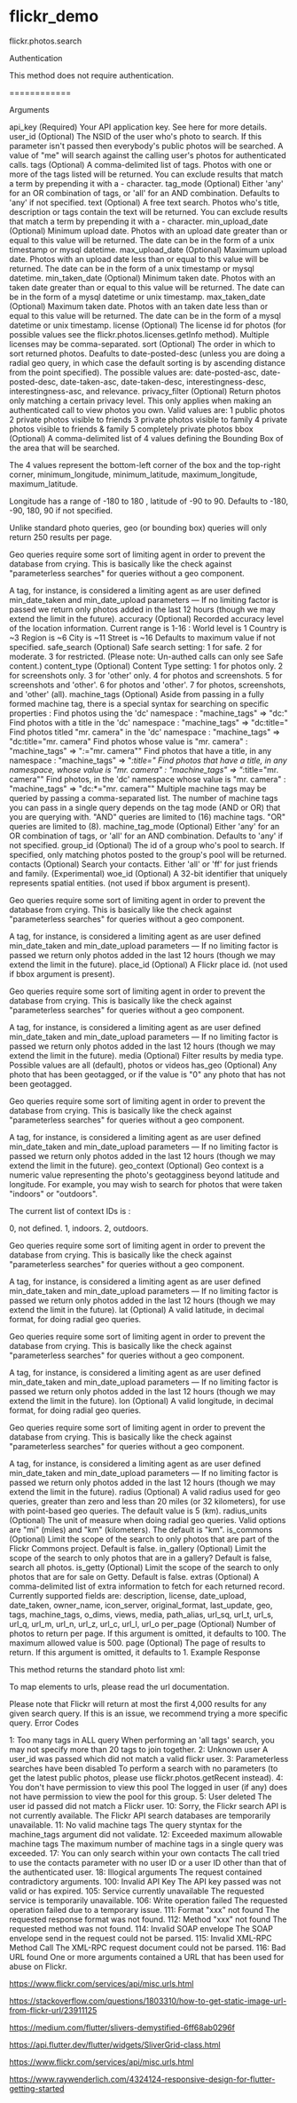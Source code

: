 # flickr_demo

flickr.photos.search

Authentication

This method does not require authentication.


<photos page="2" pages="89" perpage="10" total="881">
	<photo id="2636" owner="47058503995@N01" 
		secret="a123456" server="2" title="test_04"
		ispublic="1" isfriend="0" isfamily="0" />
	<photo id="2635" owner="47058503995@N01"
		secret="b123456" server="2" title="test_03"
		ispublic="0" isfriend="1" isfamily="1" />
	<photo id="2633" owner="47058503995@N01"
		secret="c123456" server="2" title="test_01"
		ispublic="1" isfriend="0" isfamily="0" />
	<photo id="2610" owner="12037949754@N01"
		secret="d123456" server="2" title="00_tall"
		ispublic="1" isfriend="0" isfamily="0" />
</photos>


============

Arguments

api_key (Required)
Your API application key. See here for more details.
user_id (Optional)
The NSID of the user who's photo to search. If this parameter isn't passed then everybody's public photos will be searched. A value of "me" will search against the calling user's photos for authenticated calls.
tags (Optional)
A comma-delimited list of tags. Photos with one or more of the tags listed will be returned. You can exclude results that match a term by prepending it with a - character.
tag_mode (Optional)
Either 'any' for an OR combination of tags, or 'all' for an AND combination. Defaults to 'any' if not specified.
text (Optional)
A free text search. Photos who's title, description or tags contain the text will be returned. You can exclude results that match a term by prepending it with a - character.
min_upload_date (Optional)
Minimum upload date. Photos with an upload date greater than or equal to this value will be returned. The date can be in the form of a unix timestamp or mysql datetime.
max_upload_date (Optional)
Maximum upload date. Photos with an upload date less than or equal to this value will be returned. The date can be in the form of a unix timestamp or mysql datetime.
min_taken_date (Optional)
Minimum taken date. Photos with an taken date greater than or equal to this value will be returned. The date can be in the form of a mysql datetime or unix timestamp.
max_taken_date (Optional)
Maximum taken date. Photos with an taken date less than or equal to this value will be returned. The date can be in the form of a mysql datetime or unix timestamp.
license (Optional)
The license id for photos (for possible values see the flickr.photos.licenses.getInfo method). Multiple licenses may be comma-separated.
sort (Optional)
The order in which to sort returned photos. Deafults to date-posted-desc (unless you are doing a radial geo query, in which case the default sorting is by ascending distance from the point specified). The possible values are: date-posted-asc, date-posted-desc, date-taken-asc, date-taken-desc, interestingness-desc, interestingness-asc, and relevance.
privacy_filter (Optional)
Return photos only matching a certain privacy level. This only applies when making an authenticated call to view photos you own. Valid values are:
1 public photos
2 private photos visible to friends
3 private photos visible to family
4 private photos visible to friends & family
5 completely private photos
bbox (Optional)
A comma-delimited list of 4 values defining the Bounding Box of the area that will be searched. 

The 4 values represent the bottom-left corner of the box and the top-right corner, minimum_longitude, minimum_latitude, maximum_longitude, maximum_latitude. 

Longitude has a range of -180 to 180 , latitude of -90 to 90. Defaults to -180, -90, 180, 90 if not specified. 

Unlike standard photo queries, geo (or bounding box) queries will only return 250 results per page. 

Geo queries require some sort of limiting agent in order to prevent the database from crying. This is basically like the check against "parameterless searches" for queries without a geo component. 

A tag, for instance, is considered a limiting agent as are user defined min_date_taken and min_date_upload parameters — If no limiting factor is passed we return only photos added in the last 12 hours (though we may extend the limit in the future).
accuracy (Optional)
Recorded accuracy level of the location information. Current range is 1-16 :
World level is 1
Country is ~3
Region is ~6
City is ~11
Street is ~16
Defaults to maximum value if not specified.
safe_search (Optional)
Safe search setting:
1 for safe.
2 for moderate.
3 for restricted.
(Please note: Un-authed calls can only see Safe content.)
content_type (Optional)
Content Type setting:
1 for photos only.
2 for screenshots only.
3 for 'other' only.
4 for photos and screenshots.
5 for screenshots and 'other'.
6 for photos and 'other'.
7 for photos, screenshots, and 'other' (all).
machine_tags (Optional)
Aside from passing in a fully formed machine tag, there is a special syntax for searching on specific properties :
Find photos using the 'dc' namespace : "machine_tags" => "dc:"
Find photos with a title in the 'dc' namespace : "machine_tags" => "dc:title="
Find photos titled "mr. camera" in the 'dc' namespace : "machine_tags" => "dc:title=\"mr. camera\"
Find photos whose value is "mr. camera" : "machine_tags" => "*:*=\"mr. camera\""
Find photos that have a title, in any namespace : "machine_tags" => "*:title="
Find photos that have a title, in any namespace, whose value is "mr. camera" : "machine_tags" => "*:title=\"mr. camera\""
Find photos, in the 'dc' namespace whose value is "mr. camera" : "machine_tags" => "dc:*=\"mr. camera\""
Multiple machine tags may be queried by passing a comma-separated list. The number of machine tags you can pass in a single query depends on the tag mode (AND or OR) that you are querying with. "AND" queries are limited to (16) machine tags. "OR" queries are limited to (8).
machine_tag_mode (Optional)
Either 'any' for an OR combination of tags, or 'all' for an AND combination. Defaults to 'any' if not specified.
group_id (Optional)
The id of a group who's pool to search. If specified, only matching photos posted to the group's pool will be returned.
contacts (Optional)
Search your contacts. Either 'all' or 'ff' for just friends and family. (Experimental)
woe_id (Optional)
A 32-bit identifier that uniquely represents spatial entities. (not used if bbox argument is present). 

Geo queries require some sort of limiting agent in order to prevent the database from crying. This is basically like the check against "parameterless searches" for queries without a geo component. 

A tag, for instance, is considered a limiting agent as are user defined min_date_taken and min_date_upload parameters — If no limiting factor is passed we return only photos added in the last 12 hours (though we may extend the limit in the future).
place_id (Optional)
A Flickr place id. (not used if bbox argument is present). 

Geo queries require some sort of limiting agent in order to prevent the database from crying. This is basically like the check against "parameterless searches" for queries without a geo component. 

A tag, for instance, is considered a limiting agent as are user defined min_date_taken and min_date_upload parameters — If no limiting factor is passed we return only photos added in the last 12 hours (though we may extend the limit in the future).
media (Optional)
Filter results by media type. Possible values are all (default), photos or videos
has_geo (Optional)
Any photo that has been geotagged, or if the value is "0" any photo that has not been geotagged. 

Geo queries require some sort of limiting agent in order to prevent the database from crying. This is basically like the check against "parameterless searches" for queries without a geo component. 

A tag, for instance, is considered a limiting agent as are user defined min_date_taken and min_date_upload parameters — If no limiting factor is passed we return only photos added in the last 12 hours (though we may extend the limit in the future).
geo_context (Optional)
Geo context is a numeric value representing the photo's geotagginess beyond latitude and longitude. For example, you may wish to search for photos that were taken "indoors" or "outdoors". 

The current list of context IDs is :

0, not defined.
1, indoors.
2, outdoors.


Geo queries require some sort of limiting agent in order to prevent the database from crying. This is basically like the check against "parameterless searches" for queries without a geo component. 

A tag, for instance, is considered a limiting agent as are user defined min_date_taken and min_date_upload parameters — If no limiting factor is passed we return only photos added in the last 12 hours (though we may extend the limit in the future).
lat (Optional)
A valid latitude, in decimal format, for doing radial geo queries. 

Geo queries require some sort of limiting agent in order to prevent the database from crying. This is basically like the check against "parameterless searches" for queries without a geo component. 

A tag, for instance, is considered a limiting agent as are user defined min_date_taken and min_date_upload parameters — If no limiting factor is passed we return only photos added in the last 12 hours (though we may extend the limit in the future).
lon (Optional)
A valid longitude, in decimal format, for doing radial geo queries. 

Geo queries require some sort of limiting agent in order to prevent the database from crying. This is basically like the check against "parameterless searches" for queries without a geo component. 

A tag, for instance, is considered a limiting agent as are user defined min_date_taken and min_date_upload parameters — If no limiting factor is passed we return only photos added in the last 12 hours (though we may extend the limit in the future).
radius (Optional)
A valid radius used for geo queries, greater than zero and less than 20 miles (or 32 kilometers), for use with point-based geo queries. The default value is 5 (km).
radius_units (Optional)
The unit of measure when doing radial geo queries. Valid options are "mi" (miles) and "km" (kilometers). The default is "km".
is_commons (Optional)
Limit the scope of the search to only photos that are part of the Flickr Commons project. Default is false.
in_gallery (Optional)
Limit the scope of the search to only photos that are in a gallery? Default is false, search all photos.
is_getty (Optional)
Limit the scope of the search to only photos that are for sale on Getty. Default is false.
extras (Optional)
A comma-delimited list of extra information to fetch for each returned record. Currently supported fields are: description, license, date_upload, date_taken, owner_name, icon_server, original_format, last_update, geo, tags, machine_tags, o_dims, views, media, path_alias, url_sq, url_t, url_s, url_q, url_m, url_n, url_z, url_c, url_l, url_o
per_page (Optional)
Number of photos to return per page. If this argument is omitted, it defaults to 100. The maximum allowed value is 500.
page (Optional)
The page of results to return. If this argument is omitted, it defaults to 1.
Example Response

This method returns the standard photo list xml:

<photos page="2" pages="89" perpage="10" total="881">
	<photo id="2636" owner="47058503995@N01" 
		secret="a123456" server="2" title="test_04"
		ispublic="1" isfriend="0" isfamily="0" />
	<photo id="2635" owner="47058503995@N01"
		secret="b123456" server="2" title="test_03"
		ispublic="0" isfriend="1" isfamily="1" />
	<photo id="2633" owner="47058503995@N01"
		secret="c123456" server="2" title="test_01"
		ispublic="1" isfriend="0" isfamily="0" />
	<photo id="2610" owner="12037949754@N01"
		secret="d123456" server="2" title="00_tall"
		ispublic="1" isfriend="0" isfamily="0" />
</photos>
To map <photo> elements to urls, please read the url documentation.

Please note that Flickr will return at most the first 4,000 results for any given search query. If this is an issue, we recommend trying a more specific query.
Error Codes

1: Too many tags in ALL query
When performing an 'all tags' search, you may not specify more than 20 tags to join together.
2: Unknown user
A user_id was passed which did not match a valid flickr user.
3: Parameterless searches have been disabled
To perform a search with no parameters (to get the latest public photos, please use flickr.photos.getRecent instead).
4: You don't have permission to view this pool
The logged in user (if any) does not have permission to view the pool for this group.
5: User deleted
The user id passed did not match a Flickr user.
10: Sorry, the Flickr search API is not currently available.
The Flickr API search databases are temporarily unavailable.
11: No valid machine tags
The query styntax for the machine_tags argument did not validate.
12: Exceeded maximum allowable machine tags
The maximum number of machine tags in a single query was exceeded.
17: You can only search within your own contacts
The call tried to use the contacts parameter with no user ID or a user ID other than that of the authenticated user.
18: Illogical arguments
The request contained contradictory arguments.
100: Invalid API Key
The API key passed was not valid or has expired.
105: Service currently unavailable
The requested service is temporarily unavailable.
106: Write operation failed
The requested operation failed due to a temporary issue.
111: Format "xxx" not found
The requested response format was not found.
112: Method "xxx" not found
The requested method was not found.
114: Invalid SOAP envelope
The SOAP envelope send in the request could not be parsed.
115: Invalid XML-RPC Method Call
The XML-RPC request document could not be parsed.
116: Bad URL found
One or more arguments contained a URL that has been used for abuse on Flickr.

https://www.flickr.com/services/api/misc.urls.html

https://stackoverflow.com/questions/1803310/how-to-get-static-image-url-from-flickr-url/23911125

https://medium.com/flutter/slivers-demystified-6ff68ab0296f

https://api.flutter.dev/flutter/widgets/SliverGrid-class.html

https://www.flickr.com/services/api/misc.urls.html

https://www.raywenderlich.com/4324124-responsive-design-for-flutter-getting-started
